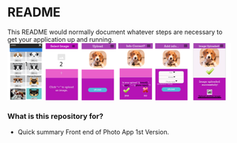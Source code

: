 # README #

This README would normally document whatever steps are necessary to get your application up and running.
![Scheme](/readme/stretch.png)



### What is this repository for? ###
* Quick summary 
Front end of Photo App 
1st Version. 


